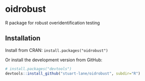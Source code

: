 # oidrobust
R package for robust overidentification testing


## Installation

Install from CRAN:
```install.packages("oidrobust")```

Or install the development version from GitHub:
```r
# install.packages("devtools")
devtools::install_github("stuart-lane/oidrobust", subdir="R")
```
